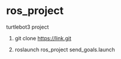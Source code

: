 # ros_project
turtlebot3 project

1. git clone <https://link.git>

2. roslaunch ros_project send_goals.launch
